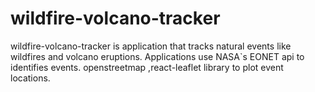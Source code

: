 # wildfire-volcano-tracker
wildfire-volcano-tracker is application that tracks natural events like wildfires and volcano eruptions. Applications use NASA`s EONET api to identifies events. openstreetmap ,react-leaflet library to plot event locations.
